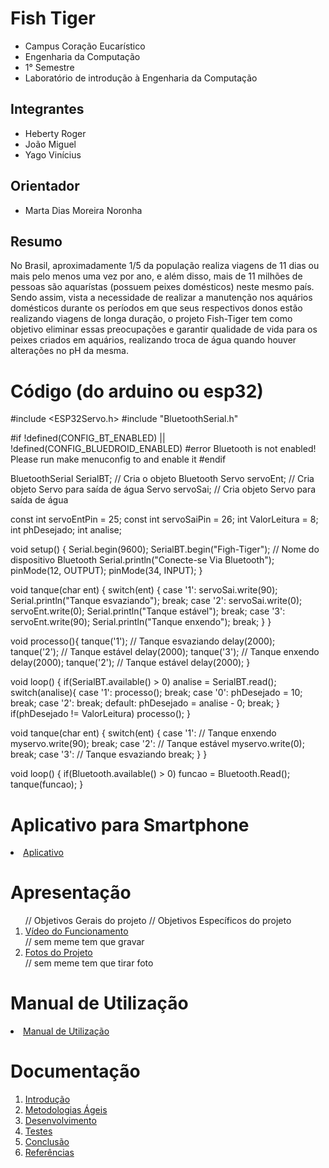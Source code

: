 # Fish Tiger 

* Campus Coração Eucarístico
* Engenharia da Computação
* 1° Semestre
* Laboratório de introdução à Engenharia da Computação


## Integrantes

* Heberty Roger
* João Miguel
* Yago Vinícius


## Orientador

* Marta Dias Moreira Noronha


## Resumo

No Brasil, aproximadamente 1/5 da população realiza viagens de 11 dias ou mais pelo menos uma vez por ano, e além disso, mais de 11 milhões de pessoas são aquarístas (possuem peixes domésticos) neste mesmo país. Sendo assim, vista a necessidade de realizar a manutenção nos aquários domésticos durante os períodos em que seus respectivos donos estão realizando viagens de longa duração, o projeto Fish-Tiger tem como objetivo eliminar essas preocupações e garantir qualidade de vida para os peixes criados em aquários, realizando troca de água quando houver alterações no pH da mesma.


# Código (do arduino ou esp32)

#include <ESP32Servo.h>
#include "BluetoothSerial.h"

#if !defined(CONFIG_BT_ENABLED) || !defined(CONFIG_BLUEDROID_ENABLED)
#error Bluetooth is not enabled! Please run make menuconfig to and enable it
#endif

BluetoothSerial SerialBT; // Cria o objeto Bluetooth
Servo servoEnt; // Cria objeto Servo para saída de água
Servo servoSai; // Cria objeto Servo para saída de água

const int servoEntPin = 25;
const int servoSaiPin = 26;
int ValorLeitura = 8;
int phDesejado;
int analise;

void setup() {
  Serial.begin(9600);
  SerialBT.begin("Figh-Tiger"); // Nome do dispositivo Bluetooth
  Serial.println("Conecte-se Via Bluetooth");
  pinMode(12, OUTPUT);
  pinMode(34, INPUT);
}

void tanque(char ent)
{
  switch(ent)
  {
    case '1':
      servoSai.write(90);
      Serial.println("Tanque esvaziando");
      break;
    case '2':
      servoSai.write(0);
      servoEnt.write(0);
      Serial.println("Tanque estável");
      break;
    case '3':
      servoEnt.write(90);
      Serial.println("Tanque enxendo");
      break;
  }
}

void processo(){
  tanque('1'); // Tanque esvaziando
    delay(2000);
  tanque('2'); // Tanque estável
    delay(2000);
  tanque('3'); // Tanque enxendo
    delay(2000);
  tanque('2'); // Tanque estável
    delay(2000);
}

void loop()
{
  if(SerialBT.available() > 0)
    analise = SerialBT.read();
  switch(analise){
    case '1':
      processo();
      break;
    case '0':
      phDesejado = 10;
      break;
    case '2':
      break;
    default:
      phDesejado = analise - 0;
      break;
  }
  if(phDesejado != ValorLeitura)
    processo();
}

void tanque(char ent)
{
  switch(ent)
  {
    case '1': // Tanque enxendo 
      myservo.write(90);
      break;
    case '2': // Tanque estável
      myservo.write(0);
      break;
    case '3': // Tanque esvaziando
      break;
  }
}

void loop() {
  if(Bluetooth.available() > 0)
     funcao = Bluetooth.Read();
  tanque(funcao);
}

# Aplicativo para Smartphone

<li><a href="App/README.md"> Aplicativo </a></li>


# Apresentação

<ol> // Objetivos Gerais do projeto
     // Objetivos Específicos do projeto
<li><a href="Apresentacao/README.md"> Vídeo do Funcionamento</a></li> // sem meme tem que gravar
<li><a href="Apresentacao/README.md"> Fotos do Projeto</a></li> // sem meme tem que tirar foto
</ol>


# Manual de Utilização

<li><a href="Manual/manual de utilização.md"> Manual de Utilização</a></li>


# Documentação

<ol>
<li><a href="Documentacao/01-Introducão.md"> Introdução</a></li>
<li><a href="Documentacao/02-Metodologias Ágeis.md"> Metodologias Ágeis</a></li>
<li><a href="Documentacao/03-Desenvolvimento.md"> Desenvolvimento </a></li>
<li><a href="Documentacao/04-Testes.md"> Testes </a></li>
<li><a href="Documentacao/05-Conclusão.md"> Conclusão </a></li>
<li><a href="Documentacao/06-Referências.md"> Referências </a></li>
</ol>
